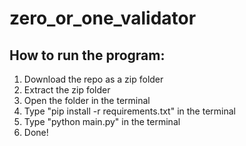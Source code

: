 # zero_or_one_validator

## How to run the program:

1. Download the repo as a zip folder
2. Extract the zip folder
3. Open the folder in the terminal
4. Type "pip install -r requirements.txt" in the terminal
5. Type "python main.py" in the terminal
6. Done!
